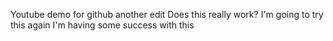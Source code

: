 Youtube demo for github another edit
Does this really work?
I'm going to try this again
I'm having some success with this
